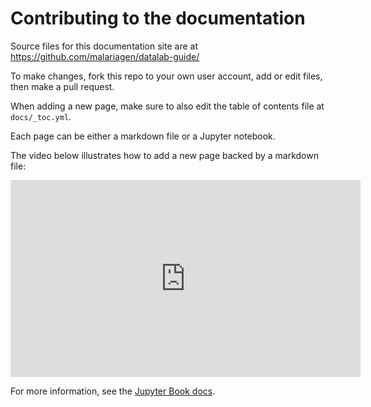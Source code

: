 # Contributing to the documentation

Source files for this documentation site are at https://github.com/malariagen/datalab-guide/

To make changes, fork this repo to your own user account, add or edit files, then make a pull request.

When adding a new page, make sure to also edit the table of contents file at `docs/_toc.yml`.

Each page can be either a markdown file or a Jupyter notebook.

The video below illustrates how to add a new page backed by a markdown file:

<iframe width="560" height="315" src="https://www.youtube.com/embed/9R-VNs8KWDY" title="YouTube video player" frameborder="0" allow="accelerometer; autoplay; clipboard-write; encrypted-media; gyroscope; picture-in-picture" allowfullscreen></iframe>

For more information, see the [Jupyter Book docs](https://jupyterbook.org/intro.html).
